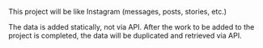 This project will be like Instagram (messages, posts, stories, etc.) 

The data is added statically, not via API. After the work to be added to the project is completed, the data will be duplicated and retrieved via API.
